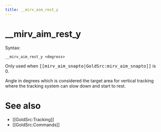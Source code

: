 ```yaml
---
title: __mirv_aim_rest_y
---
```


# __mirv_aim_rest_y

Syntax:
```
__mirv_aim_rest_y <degress>
```

Only used when <tt>[[mirv_aim_snapto|GoldSrc:mirv_aim_snapto]]</tt> is 0.

Angle in degrees which is considered the target area for vertical tracking where the tracking system can slow down and start to rest.

# See also

* [[GoldSrc:Tracking]]
* [[GoldSrc:Commands]]
